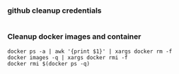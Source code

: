 ### github cleanup credentials

```

```

### Cleanup docker images and container
```
docker ps -a | awk '{print $1}' | xargs docker rm -f
docker images -q | xargs docker rmi -f
docker rmi $(docker ps -q) 

```
